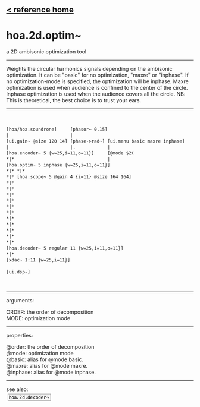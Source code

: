 [< reference home](index.html)
---

# hoa.2d.optim~


a 2D ambisonic optimization tool

---

Weights the circular harmonics signals depending on the ambisonic optimization. It
            can be &#34;basic&#34; for no optimization, &#34;maxre&#34; or &#34;inphase&#34;.
If no optimization-mode is specified, the optimization will be inphase.
Maxre optimization is used when audience is confined to the center of the
            circle.
Inphase optimization is used when the audience covers all the circle.
NB: This is theoretical, the best choice is to trust your ears.
<br>


---


```


[hoa/hoa.soundrone]     [phasor~ 0.15]
|                       |
[ui.gain~ @size 120 14] [phase->rad~] [ui.menu basic maxre inphase]
|                       |.            |
[hoa.encoder~ 5 {w=25,i=11,o=11}]     [@mode $2(
*|*                                   |
[hoa.optim~ 5 inphase {w=25,i=11,o=11}]
*|* *|*
*|* [hoa.scope~ 5 @gain 4 {i=11} @size 164 164]
*|*
*|*
*|*
*|*
*|*
*|*
*|*
*|*
*|*
*|*
*|*
[hoa.decoder~ 5 regular 11 {w=25,i=11,o=11}]
*|*
[xdac~ 1:11 {w=25,i=11}]

[ui.dsp~]

            
```

---
arguments:

ORDER: the order of decomposition<br>
MODE: optimization
            mode<br>

---
properties:

@order: the order of decomposition<br>
@mode: 
            optimization mode<br>
@basic: alias for @mode basic.<br>
@maxre: alias for @mode maxre.<br>
@inphase: alias for @mode inphase.<br>

---
see also:<br>
[![hoa.2d.decoder~](img/object_hoa.2d.decoder~.png)](hoa.2d.decoder~.html)
